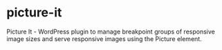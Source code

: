 # picture-it
Picture It - WordPress plugin to manage breakpoint groups of responsive image sizes and serve responsive images using the Picture element. 
